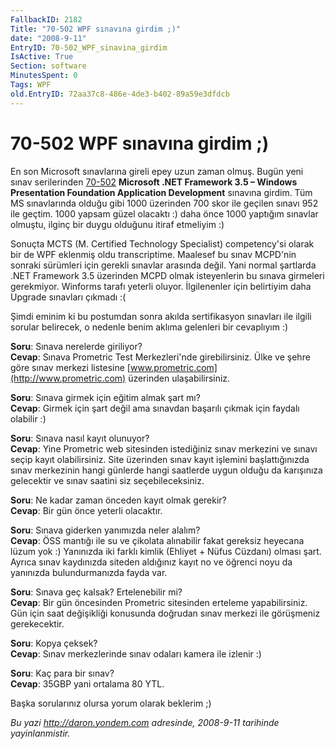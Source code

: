 ```yaml
---
FallbackID: 2182
Title: "70-502 WPF sınavına girdim ;)"
date: "2008-9-11"
EntryID: 70-502_WPF_sinavina_girdim
IsActive: True
Section: software
MinutesSpent: 0
Tags: WPF
old.EntryID: 72aa37c8-486e-4de3-b402-89a59e3dfdcb
---
```

# 70-502 WPF sınavına girdim ;)
En son Microsoft sınavlarına gireli epey uzun zaman olmuş. Bugün yeni
sınav serilerinden
[70-502](http://www.microsoft.com/learning/en/us/exams/70-502.mspx)
**Microsoft .NET Framework 3.5 – Windows Presentation Foundation
Application Development** sınavına girdim. Tüm MS sınavlarında olduğu
gibi 1000 üzerinden 700 skor ile geçilen sınavı 952 ile geçtim. 1000
yapsam güzel olacaktı :) daha önce 1000 yaptığım sınavlar olmuştu,
ilginç bir duygu olduğunu itiraf etmeliyim :)

Sonuçta MCTS (M. Certified Technology Specialist) competency'si olarak
bir de WPF eklenmiş oldu transcriptime. Maalesef bu sınav MCPD'nin
sonraki sürümleri için gerekli sınavlar arasında değil. Yani normal
şartlarda .NET Framework 3.5 üzerinden MCPD olmak isteyenlerin bu sınava
girmeleri gerekmiyor. Winforms tarafı yeterli oluyor. İlgilenenler için
belirtiyim daha Upgrade sınavları çıkmadı :(

Şimdi eminim ki bu postumdan sonra akılda sertifikasyon sınavları ile
ilgili sorular belirecek, o nedenle benim aklıma gelenleri bir
cevaplıyım :)

**Soru**: Sınava nerelerde giriliyor?\
**Cevap**: Sınava Prometric Test Merkezleri'nde girebilirsiniz. Ülke ve
şehre göre sınav merkezi listesine
[www.prometric.com](http://www.prometric.com) üzerinden ulaşabilirsiniz.

**Soru**: Sınava girmek için eğitim almak şart mı?\
 **Cevap**: Girmek için şart değil ama sınavdan başarılı çıkmak için
faydalı olabilir :)

**Soru**: Sınava nasıl kayıt olunuyor?\
**Cevap**: Yine Prometric web sitesinden istediğiniz sınav merkezini ve
sınavı seçip kayıt olabilirsiniz. Site üzerinden sınav kayıt işlemini
başlattığınızda sınav merkezinin hangi günlerde hangi saatlerde uygun
olduğu da karışınıza gelecektir ve sınav saatini siz seçebileceksiniz.

**Soru**: Ne kadar zaman önceden kayıt olmak gerekir?\
 **Cevap**: Bir gün önce yeterli olacaktır.

**Soru**: Sınava giderken yanımızda neler alalım?\
 **Cevap**: ÖSS mantığı ile su ve çikolata alınabilir fakat gereksiz
heyecana lüzum yok :) Yanınızda iki farklı kimlik (Ehliyet + Nüfus
Cüzdanı) olması şart. Ayrıca sınav kaydınızda siteden aldığınız kayıt no
ve öğrenci noyu da yanınızda bulundurmanızda fayda var.

**Soru**: Sınava geç kalsak? Ertelenebilir mi?\
**Cevap**: Bir gün öncesinden Prometric sitesinden erteleme
yapabilirsiniz. Gün için saat değişikliği konusunda doğrudan sınav
merkezi ile görüşmeniz gerekecektir.

**Soru**: Kopya çeksek?\
**Cevap**: Sınav merkezlerinde sınav odaları kamera ile izlenir :)

**Soru**: Kaç para bir sınav?\
**Cevap**: 35GBP yani ortalama 80 YTL.

Başka sorularınız olursa yorum olarak beklerim ;)



*Bu yazi http://daron.yondem.com adresinde, 2008-9-11 tarihinde yayinlanmistir.*
